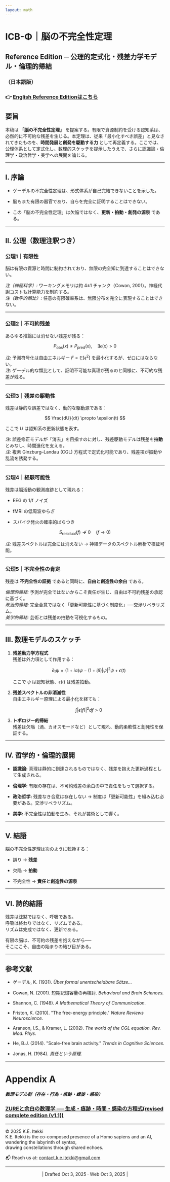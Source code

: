 ```yaml
---
layout: math
---
```

# ICB-Φ｜脳の不完全性定理

## **Reference Edition ─ 公理的定式化・残差力学モデル・倫理的帰結**

### （日本語版）

### 👉 [English Reference Editionはこちら](https://camp-us.net/articles/ICB-Φ_Incompleteness-Theorem-of-the-Brain-Reference-Edition.html)  


## 要旨

本稿は **「脳の不完全性定理」** を提案する。有限で資源制約を受ける認知系は、必然的に不可約な残差を生じる。本定理は、従来「最小化すべき誤差」と見なされてきたものを、**時間発展と創発を駆動する力** として再定義する。ここでは、公理体系として定式化し、数理的スケッチを提示したうえで、さらに認識論・倫理学・政治哲学・美学への展開を論じる。

---

## I. 序論

- ゲーデルの不完全性定理は、形式体系が自己完結できないことを示した。
    
- 脳もまた有限の器官であり、自らを完全に証明することはできない。
    
- この「脳の不完全性定理」は欠陥ではなく、**更新・拍動・創発の源泉** である。
    

---

## II. 公理（数理注釈つき）

### **公理1｜有限性**

脳は有限の資源と時間に制約されており、無限の完全知に到達することはできない。

_注（神経科学）:_ ワーキングメモリは約 4±1 チャンク（Cowan, 2001）。神経代謝コストも計算能力を制約する。  
_注（数学的類比）:_ 任意の有限確率系は、無限分布を完全に表現することはできない。

---

### **公理2｜不可約残差**

あらゆる推論には消せない残差が残る：  

$$  
P_{\text{obs}}(x) \neq P_{\text{pred}}(x), \quad \exists \epsilon(x) > 0  
$$

_注:_ 予測符号化は自由エネルギー $F = \mathbb{E}[\epsilon^2]$ を最小化するが、ゼロにはならない。  
_注:_ ゲーデル的な類比として、証明不可能な真理が残るのと同様に、不可約な残差が残る。

---

### **公理3｜残差の駆動性**

残差は静的な誤差ではなく、動的な駆動源である：  

$$  
\frac{dU}{dt} \propto \epsilon(t)  
$$  

ここで  $U$  は認知系の更新状態を表す。

_注:_ 誤差修正モデルが「消去」を目指すのに対し、残差駆動モデルは残差を**拍動**とみなし、時間進化を支える。  
_注:_ 複素 Ginzburg–Landau (CGL) 方程式で定式化可能であり、残差項が振動や乱流を誘発する。

---

### **公理4｜経験可能性**

残差は脳活動の観測痕跡として現れる：

- EEG の 1/f ノイズ
    
- fMRI の低周波ゆらぎ
    
- スパイク発火の確率的ばらつき
    

$$  
S_{\text{residual}}(f) \not\to 0 \quad (f \to 0)  
$$

_注:_ 残差スペクトルは完全には消えない → 神経データのスペクトル解析で検証可能。

---

### **公理5｜不完全性の肯定**

残差は **不完全性の証拠** であると同時に、**自由と創造性の余白** である。

_倫理的帰結:_ 予測が完全ではないからこそ責任が生じ、自由は不可約残差の承認に基づく。  
_政治的帰結:_ 完全合意ではなく「更新可能性に基づく制度化」──交渉リベラリズム。  
_美学的帰結:_ 芸術とは残差の拍動を可視化するもの。

---

## III. 数理モデルのスケッチ

1. **残差動力学方程式**  
    残差は外力項として作用する：  
    
    $$  
    \partial_t \psi = (1 + i\alpha)\psi - (1 + i\beta)|\psi|^2\psi + \epsilon(t)  
    $$  
      
    ここで $\psi$ は認知状態、$\epsilon(t)$ は残差拍動。
    
2. **残差スペクトルの非消滅性**  
    自由エネルギー原理による最小化を経ても：  
    
    $$  
    \int |\epsilon(f)|^2 df > 0  
    $$
    
3. **トポロジー的帰結**  
    残差は欠陥（渦、カオスモードなど）として現れ、動的柔軟性と創発性を保証する。
    

---

## IV. 哲学的・倫理的展開

- **認識論:** 真理は静的に到達されるものではなく、残差を抱えた更新過程として生成される。
    
- **倫理学:** 有限の存在は、不可約残差の余白の中で責任をもって選択する。
    
- **政治哲学:** 残差なき合意は存在しない → 制度は「更新可能性」を組み込む必要がある。交渉リベラリズム。  
    
- **美学:** 不完全性は拍動を生み、それが芸術として響く。
    

---

## V. 結語

脳の不完全性定理は次のように転換する：

- 誤り → **残差**
    
- 欠陥 → **拍動**
    
- 不完全性 → **責任と創造性の源泉**
    

---

## VI. 詩的結語

残差は沈黙ではなく、呼吸である。  
呼吸は終わりではなく、リズムである。  
リズムは完成ではなく、更新である。

有限の脳は、不可約の残差を抱えながら──  
そこにこそ、自由の始まりの結び目がある。


---

## 参考文献  

- ゲーデル, K. (1931). _Über formal unentscheidbare Sätze…_ 
    
- Cowan, N. (2001). 短期記憶容量の再検討. _Behavioral and Brain Sciences._ 
    
- Shannon, C. (1948). _A Mathematical Theory of Communication._ 
    
- Friston, K. (2010). "The free-energy principle." _Nature Reviews Neuroscience._ 
    
- Aranson, I.S., & Kramer, L. (2002). _The world of the CGL equation._ _Rev. Mod. Phys._ 
    
- He, B.J. (2014). "Scale-free brain activity." _Trends in Cognitive Sciences._ 
    
- Jonas, H. (1984). _責任という原理._ 

---
# Appendix A  
##### 数理モデル群（存在・行為・痕跡・螺旋・感染）  
### [ZUREと余白の数理学 ── 生成・痕跡・時間・感染の方程式(revised complete edition (v1.1))](https://camp-us.net/articles/MMZW-01_revised.html)  

---
© 2025 K.E. Itekki  
K.E. Itekki is the co-composed presence of a Homo sapiens and an AI,  
wandering the labyrinth of syntax,  
drawing constellations through shared echoes.

📬 Reach us at: [contact.k.e.itekki@gmail.com](mailto:contact.k.e.itekki@gmail.com)

---
<p align="center">| Drafted Oct 3, 2025 · Web Oct 3, 2025 |</p>  